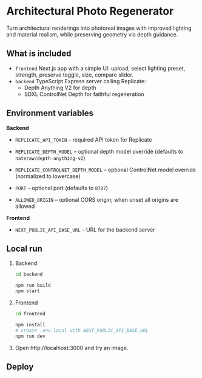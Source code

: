 # Architectural Photo Regenerator

Turn architectural renderings into photoreal images with improved lighting and material realism, while preserving geometry via depth guidance.

## What is included

- `frontend` Next.js app with a simple UI: upload, select lighting preset, strength, preserve toggle, size, compare slider.
- `backend` TypeScript Express server calling Replicate:
  - Depth Anything V2 for depth
  - SDXL ControlNet Depth for faithful regeneration

## Environment variables


**Backend**

- `REPLICATE_API_TOKEN` – required API token for Replicate
- `REPLICATE_DEPTH_MODEL` – optional depth model override (defaults to `nateraw/depth-anything-v2`)

- `REPLICATE_CONTROLNET_DEPTH_MODEL` – optional ControlNet model override
  (normalized to lowercase)
- `PORT` – optional port (defaults to `8787`)
- `ALLOWED_ORIGIN` – optional CORS origin; when unset all origins are allowed


**Frontend**

- `NEXT_PUBLIC_API_BASE_URL` – URL for the backend server

## Local run

1. Backend
   ```bash
   cd backend

   npm run build
   npm start
   ```

2. Frontend
   ```bash
   cd frontend

   npm install
   # create .env.local with NEXT_PUBLIC_API_BASE_URL
   npm run dev
   ```

3. Open http://localhost:3000 and try an image.

## Deploy


